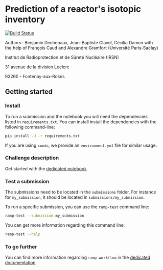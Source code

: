 # Prediction of a reactor's isotopic inventory

[![Build Status](https://github.com/ramp-kits/nuclear_inventory_prediction/workflows/build/badge.svg?branch=main&event=push)](https://github.com/ramp-kits/nuclear_inventory_prediction/actions)

Authors : Benjamin Dechenaux, Jean-Baptiste Clavel, Cécilia Damon
with the help of François Caud and Alexandre Gramfort (Université Paris-Saclay)

Institut de Radioprotection et de Sûreté Nucléaire (IRSN)

31 avenue de la division Leclerc

92260 - Fontenay-aux-Roses

## Getting started

### Install

To run a submission and the notebook you will need the dependencies listed
in `requirements.txt`. You can install install the dependencies with the
following command-line:

```bash
pip install -U -r requirements.txt
```

If you are using `conda`, we provide an `environment.yml` file for similar
usage.

### Challenge description

Get started with the [dedicated notebook](starting_kit.ipynb)


### Test a submission

The submissions need to be located in the `submissions` folder. For instance
for `my_submission`, it should be located in `submissions/my_submission`.

To run a specific submission, you can use the `ramp-test` command line:

```bash
ramp-test --submission my_submission
```

You can get more information regarding this command line:

```bash
ramp-test --help
```

### To go further

You can find more information regarding `ramp-workflow` in the
[dedicated documentation](https://paris-saclay-cds.github.io/ramp-docs/ramp-workflow/stable/using_kits.html)
